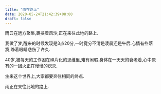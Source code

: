 ```yaml
---
title: "雨在路上"
date: 2020-05-24T21:42:39+08:00
draft: false
---
```


雨云在远方聚集,裹挟着风沙,正在来往此地的路上.

我做了梦,醒来的时候发现是3点20分,一时竟分不清是凌晨还是午后.心情有些落寞,睁着眼睛悲伤了许久.

40岁,被每天的工作困在碎片化的思维里,难有闲暇.身体在一天天的衰老着,心中原有的一团火正在慢慢的熄灭.

生来这个世界上,大家都要奔往相同的终点.

雨正在来往此地的路上.

